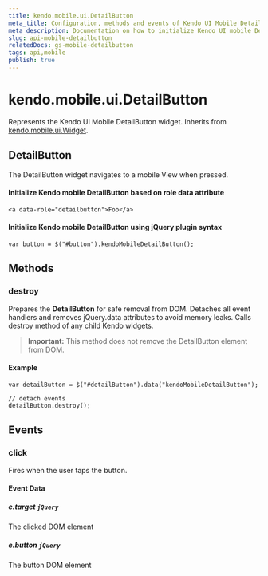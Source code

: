 ```yaml
---
title: kendo.mobile.ui.DetailButton
meta_title: Configuration, methods and events of Kendo UI Mobile DetailButton
meta_description: Documentation on how to initialize Kendo UI mobile DetailButton.
slug: api-mobile-detailbutton
relatedDocs: gs-mobile-detailbutton
tags: api,mobile
publish: true
---
```


# kendo.mobile.ui.DetailButton

Represents the Kendo UI Mobile DetailButton widget. Inherits from [kendo.mobile.ui.Widget](/api/framework/mobilewidget).

## DetailButton

The DetailButton widget navigates to a mobile View when pressed.

#### Initialize Kendo mobile DetailButton based on role data attribute

    <a data-role="detailbutton">Foo</a>

#### Initialize Kendo mobile DetailButton using jQuery plugin syntax

    var button = $("#button").kendoMobileDetailButton();

## Methods

### destroy
Prepares the **DetailButton** for safe removal from DOM. Detaches all event handlers and removes jQuery.data attributes to avoid memory leaks. Calls destroy method of any child Kendo widgets.

> **Important:** This method does not remove the DetailButton element from DOM.

#### Example

    var detailButton = $("#detailButton").data("kendoMobileDetailButton");

    // detach events
    detailButton.destroy();

## Events

### click

Fires when the user taps the button.

#### Event Data

##### e.target `jQuery`

The clicked DOM element

##### e.button `jQuery`

The button DOM element
